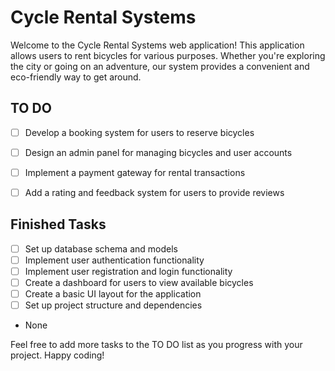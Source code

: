 # Cycle Rental Systems

Welcome to the Cycle Rental Systems web application! This application allows users to rent bicycles for various purposes. Whether you're exploring the city or going on an adventure, our system provides a convenient and eco-friendly way to get around.

## TO DO


- [ ] Develop a booking system for users to reserve bicycles
- [ ] Design an admin panel for managing bicycles and user accounts
- [ ] Implement a payment gateway for rental transactions
- [ ] Add a rating and feedback system for users to provide reviews


## Finished Tasks


- [ ] Set up database schema and models
- [ ] Implement user authentication functionality
- [ ] Implement user registration and login functionality
- [ ] Create a dashboard for users to view available bicycles
- [ ] Create a basic UI layout for the application
- [ ] Set up project structure and dependencies
- None



Feel free to add more tasks to the TO DO list as you progress with your project. Happy coding!
